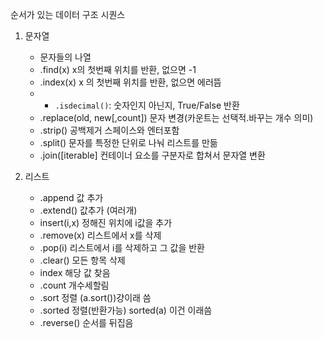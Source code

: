 순서가 있는 데이터 구조
시퀀스
1. 문자열
    - 문자들의 나열
    - .find(x) x의 첫번째 위치를 반환, 없으면 -1
    - .index(x) x 의 첫번째 위치를 반환, 없으면 에러뜸
    - * `.isdecimal()`: 숫자인지 아닌지, True/False 반환
    - .replace(old, new\[,count\]) 문자 변경(카운트는 선택적.바꾸는 개수 의미)
    - .strip()  공백제거 스페이스와 엔터포함
    - .split() 문자를 특정한 단위로 나눠 리스트를 만듦
    - .join(\[iterable\] 컨테이너 요소를 구분자로 합쳐서 문자열 변환

2. 리스트
    - .append 값 추가
    - .extend() 값추가 (여러개)
    - insert(i,x) 정해진 위치에 i값을 추가
    - .remove(x) 리스트에서 x를 삭제
    - .pop(i) 리스트에서 i를 삭제하고 그 값을 반환
    - .clear() 모든 항목 삭제
    - index 해당 값 찾음
    - .count 개수세할림
    - .sort 정렬 (a.sort())걍이래 씀
    - .sorted 정렬(반환가능) sorted(a) 이건 이래씀
    - .reverse() 순서를 뒤집음
   